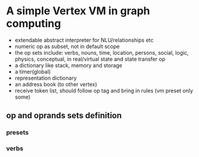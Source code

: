 # A simple Vertex VM in graph computing

- extendable abstract interpreter for NLU/relationships etc
- numeric op as subset, not in default scope
- the op sets include: verbs, nouns, time, location, persons, social, logic, physics, conceptual, in real/virtual state and state transfer op
- a dictionary like stack, memory and storage
- a timer(global)
- representation dictionary
- an address book (to other vertex)
- receive token list, should follow op tag and bring in rules (vm preset only some)

## op and oprands sets definition

### presets

### verbs
